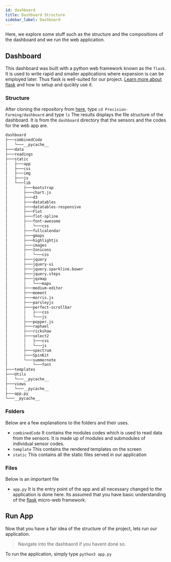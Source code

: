 ```yaml
---
id: dashboard
title: Dashboard Structure
sidebar_label: Dashboard
---
```

Here, we explore some stuff such as the structure and the compositions of the dashboard and we run the web application.

## Dashboard

This dashboard was built with a python web framework known as the `flask`. It is used to write rapid and smaller applications where expansion is can be employed later. Thus flask is well-suited for our project.
[Learn more about flask](https://flask.org) and how to setup and qucikly use it.


### Structure

After cloning the repository from [here](https://github.com/effaamponsah/Precision-Farming), type
```cd Precision-Farming/dashboard``` and type ```ls```
The results displays the file structure of the dashboard. It is from the `dashboard` directory that the sensors and the codes for the web app are.

```bash
dashboard
├───combinedCode
│   └───__pycache__
├───data
├───readings
├───static
│   ├───app
│   ├───css
│   ├───img
│   ├───js
│   └───lib
│       ├───bootstrap
│       ├───chart.js
│       ├───d3
│       ├───datatables
│       ├───datatables-responsive
│       ├───Flot
│       ├───flot-spline
│       ├───font-awesome
│       │   └───css
│       ├───fullcalendar
│       ├───gmaps
│       ├───highlightjs
│       ├───images
│       ├───Ionicons
│       │   └───css
│       ├───jquery
│       ├───jquery-ui
│       ├───jquery.sparkline.bower
│       ├───jquery.steps
│       ├───jqvmap
│       │   └───maps
│       ├───medium-editor
│       ├───moment
│       ├───morris.js
│       ├───parsleyjs
│       ├───perfect-scrollbar
│       │   ├───css
│       │   └───js
│       ├───popper.js
│       ├───raphael
│       ├───rickshaw
│       ├───select2
│       │   ├───css
│       │   └───js
│       ├───spectrum
│       ├───SpinKit
│       └───summernote
│           └───font
├───templates
├───Utils
│   └───__pycache__
├───views
│   └───__pycache__
├───app.py
└───__pycache__
```

### Folders

Below are a few explanations to the folders and their uses.

- ```combinedCode``` It contains the modules codes which is used to read data from the sensors. It is made up of modules and submodules of individual sensor codes.
- ```template``` This contains the rendered templates on the screen
- ```static``` This contains all the static files served in our application

### Files

Below is an important file

- ```app.py``` It is the entry point of the app and all necessary changed to the application is done here. Its assumed that you have basic understanding of the [flask](flask.org) micro-web framework.

## Run App

Now that you have a fair idea of the structure of the project, lets run our application.

> Navigate into the dashbaord if you havent done so.

To run the application, simply type ```python3 app.py```

